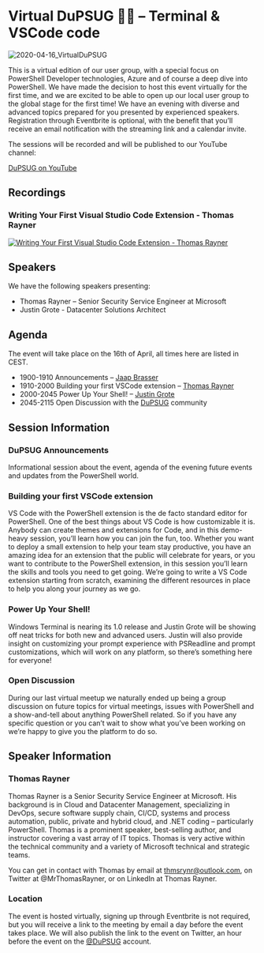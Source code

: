 # Virtual DuPSUG 👩‍💻 – Terminal &amp; VSCode code

![2020-04-16_VirtualDuPSUG](https://i0.wp.com/dupsug.com/wp-content/uploads/2020/04/2020-04-08_VirtualDuPSUG_April.png?resize=768%2C432)

This is a virtual edition of our user group, with a special focus on PowerShell Developer technologies, Azure and of course a deep dive into PowerShell. We have made the decision to host this event virtually for the first time, and we are excited to be able to open up our local user group to the global stage for the first time! We have an evening with diverse and advanced topics prepared for you presented by experienced speakers. Registration through Eventbrite is optional, with the benefit that you’ll receive an email notification with the streaming link and a calendar invite.

The sessions will be recorded and will be published to our YouTube channel:

[DuPSUG on YouTube](https://www.youtube.com/channel/UC5iBPdiO47C_h_y1L0wndLQ)

## Recordings

### Writing Your First Visual Studio Code Extension - Thomas Rayner

[![Writing Your First Visual Studio Code Extension - Thomas Rayner](https://user-images.githubusercontent.com/12744735/80106820-a17c3e80-857a-11ea-93d4-9985a0f46322.png)](https://www.youtube.com/watch?v=2j3eqjFwApw)

## Speakers

We have the following speakers presenting:

* Thomas Rayner – Senior Security Service Engineer at Microsoft
* Justin Grote - Datacenter Solutions Architect
 

## Agenda

The event will take place on the 16th of April, all times here are listed in CEST.

* 1900-1910 Announcements – [Jaap Brasser](https://twitter.com/jaap_brasser)
* 1910-2000 Building your first VSCode extension – [Thomas Rayner](https://twitter.com/MrThomasRayner)
* 2000-2045 Power Up Your Shell! – [Justin Grote](https://twitter.com/JustinWGrote)
* 2045-2115 Open Discussion with the [DuPSUG](https://twitter.com/dupsug) community
 

## Session Information

### DuPSUG Announcements

Informational session about the event, agenda of the evening future events and updates from the PowerShell world.

### Building your first VSCode extension

VS Code with the PowerShell extension is the de facto standard editor for PowerShell. One of the best things about VS Code is how customizable it is. Anybody can create themes and extensions for Code, and in this demo-heavy session, you’ll learn how you can join the fun, too. Whether you want to deploy a small extension to help your team stay productive, you have an amazing idea for an extension that the public will celebrate for years, or you want to contribute to the PowerShell extension, in this session you’ll learn the skills and tools you need to get going. We’re going to write a VS Code extension starting from scratch, examining the different resources in place to help you along your journey as we go.

### Power Up Your Shell!

Windows Terminal is nearing its 1.0 release and Justin Grote will be showing off neat tricks for both new and advanced users. Justin will also provide insight on customizing your prompt experience with PSReadline and prompt customizations, which will work on any platform, so there’s something here for everyone!

### Open Discussion

During our last virtual meetup we naturally ended up being a group discussion on future topics for virtual meetings, issues with PowerShell and a show-and-tell about anything PowerShell related. So if you have any specific question or you can’t wait to show what you’ve been working on we’re happy to give you the platform to do so.

## Speaker Information

### Thomas Rayner

Thomas Rayner is a Senior Security Service Engineer at Microsoft. His background is in Cloud and Datacenter Management, specializing in DevOps, secure software supply chain, CI/CD, systems and process automation, public, private and hybrid cloud, and .NET coding – particularly PowerShell. Thomas is a prominent speaker, best-selling author, and instructor covering a vast array of IT topics. Thomas is very active within the technical community and a variety of Microsoft technical and strategic teams.

You can get in contact with Thomas by email at thmsrynr@outlook.com, on Twitter at @MrThomasRayner, or on LinkedIn at Thomas Rayner.

### Location

The event is hosted virtually, signing up through Eventbrite is not required, but you will receive a link to the meeting by email a day before the event takes place. We will also publish the link to the event on Twitter, an hour before the event on the [@DuPSUG](https://twitter.com/dupsug) account.
